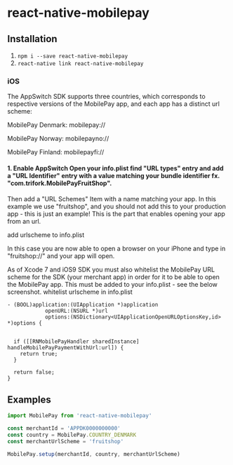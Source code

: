 # react-native-mobilepay

## Installation

1. `npm i --save react-native-mobilepay`
2. `react-native link react-native-mobilepay`

### iOS

The AppSwitch SDK supports three countries, which corresponds to respective versions of the MobilePay app, and each app has a distinct url scheme:

MobilePay Denmark: mobilepay://

MobilePay Norway: mobilepayno://

MobilePay Finland: mobilepayfi://

#### 1. Enable AppSwitch Open your info.plist find "URL types" entry and add a "URL Identifier" entry with a value matching your bundle identifier fx. "com.trifork.MobilePayFruitShop".

Then add a "URL Schemes" Item with a name matching your app. In this example we use "fruitshop", and you should not add this to your production app - this is just an example! This is the part that enables opening your app from an url.

add urlscheme to info.plist

In this case you are now able to open a browser on your iPhone and type in "fruitshop://" and your app will open.

As of Xcode 7 and iOS9 SDK you must also whitelist the MobilePay URL scheme for the SDK (your merchant app) in order for it to be able to open the MobilePay app. This must be added to your info.plist - see the below screenshot. whitelist urlscheme in info.plist

```
- (BOOL)application:(UIApplication *)application
            openURL:(NSURL *)url
            options:(NSDictionary<UIApplicationOpenURLOptionsKey,id> *)options {


  if ([[RNMobilePayHandler sharedInstance] handleMobilePayPaymentWithUrl:url]) {
    return true;
  }

  return false;
}
```

####



## Examples

```javascript
import MobilePay from 'react-native-mobilepay'

const merchantId = 'APPDK0000000000'
const country = MobilePay.COUNTRY_DENMARK
const merchantUrlScheme = 'fruitshop'

MobilePay.setup(merchantId, country, merchantUrlScheme)
```
